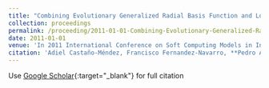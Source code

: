 ```yaml
---
title: "Combining Evolutionary Generalized Radial Basis Function and Logistic Regression Methods for Classification"
collection: proceedings
permalink: /proceeding/2011-01-01-Combining-Evolutionary-Generalized-Radial-Basis-Function-and-Logistic-Regression-Methods-for-Classif
date: 2011-01-01
venue: 'In 2011 International Conference on Soft Computing Models in Industrial and Environmental Applications (SOCO2011)'
citation: 'Adiel Castaño-Méndez, Francisco Fernandez-Navarro, **Pedro Antonio Gutiérrez**, César Hervás-Martínez, &quot;Combining Evolutionary Generalized Radial Basis Function and Logistic Regression Methods for Classification.&quot; In 2011 International Conference on Soft Computing Models in Industrial and Environmental Applications (SOCO2011), 2011, pp.263-270.'
---
```

Use [Google Scholar](https://scholar.google.com/scholar?q=Combining+Evolutionary+Generalized+Radial+Basis+Function+and+Logistic+Regression+Methods+for+Classification){:target="_blank"} for full citation